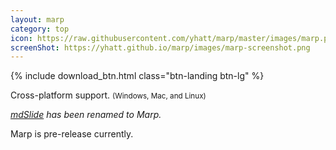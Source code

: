 ```yaml
---
layout: marp
category: top
icon: https://raw.githubusercontent.com/yhatt/marp/master/images/marp.png
screenShot: https://yhatt.github.io/marp/images/marp-screenshot.png
---
```


<div class="text-center">
  {% include download_btn.html class="btn-landing btn-lg" %}
</div>

Cross-platform support. <small style="white-space: nowrap;">(Windows, Mac, and Linux)</small>

<p class="notice">
  <em><a href="https://github.com/yhatt/mdslide" target="_blink">mdSlide</a> has been renamed to Marp.</em>
</p>

<p class="notice">
  Marp is pre-release currently.
</p>